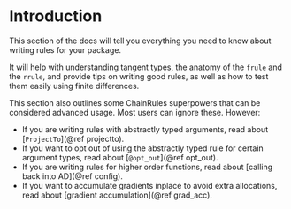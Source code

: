 # Introduction

This section of the docs will tell you everything you need to know about writing rules for your package.

It will help with understanding tangent types, the anatomy of the `frule` and
the `rrule`, and provide tips on writing good rules, as well as how to test them easily
using finite differences.

This section also outlines some ChainRules superpowers that can be considered advanced usage.
Most users can ignore these.
However:
- If you are writing rules with abstractly typed arguments, read about [`ProjectTo`](@ref projectto).
- If you want to opt out of using the abstractly typed rule for certain argument types, read about [`@opt_out`](@ref opt_out).
- If you are writing rules for higher order functions, read about [calling back into AD](@ref config).
- If you want to accumulate gradients inplace to avoid extra allocations, read about [gradient accumulation](@ref grad_acc).
